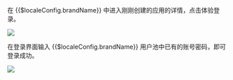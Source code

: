 <IntegrationDetailCard :title="`体验登录`">

在 {{$localeConfig.brandName}} 中进入刚刚创建的应用的详情，点击体验登录。

![](~@imagesZhCn/integration/baidu-cloud-role-iam/3-1.png)

在登录界面输入 {{$localeConfig.brandName}} 用户池中已有的账号密码，即可登录成功。

![](~@imagesZhCn/integration/baidu-cloud-role-iam/3-2.png)

</IntegrationDetailCard>
